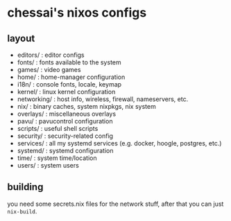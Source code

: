 chessai's nixos configs
=======================

## layout
* editors/    : editor configs
* fonts/      : fonts available to the system
* games/      : video games
* home/       : home-manager configuration
* i18n/       : console fonts, locale, keymap
* kernel/     : linux kernel configuration
* networking/ : host info, wireless, firewall, nameservers, etc.
* nix/        : binary caches, system nixpkgs, nix system
* overlays/   : miscellaneous overlays
* pavu/       : pavucontrol configuration
* scripts/    : useful shell scripts
* security/   : security-related config
* services/   : all my systemd services (e.g. docker, hoogle, postgres, etc.)
* systemd/    : systemd configuration
* time/       : system time/location
* users/      : system users

## building
you need some secrets.nix files for the network stuff, after that you can just
`nix-build`.
